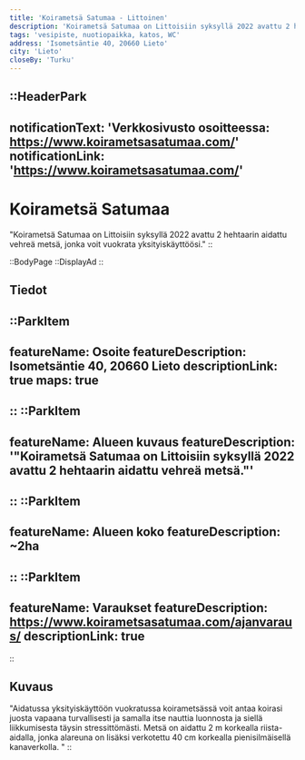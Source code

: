 ```yaml
---
title: 'Koirametsä Satumaa - Littoinen'
description: 'Koirametsä Satumaa on Littoisiin syksyllä 2022 avattu 2 hehtaarin aidattu vehreä metsä, jonka voit vuokrata yksityiskäyttöösi.'
tags: 'vesipiste, nuotiopaikka, katos, WC'
address: 'Isometsäntie 40, 20660 Lieto'
city: 'Lieto'
closeBy: 'Turku'
---
```


::HeaderPark
---
notificationText: 'Verkkosivusto osoitteessa: https://www.koirametsasatumaa.com/'
notificationLink: 'https://www.koirametsasatumaa.com/'
---
# Koirametsä Satumaa
"Koirametsä Satumaa on Littoisiin syksyllä 2022 avattu 2 hehtaarin aidattu vehreä metsä, jonka voit vuokrata yksityiskäyttöösi."
::

::BodyPage
::DisplayAd
::
## Tiedot
::ParkItem
---
featureName: Osoite
featureDescription: Isometsäntie 40, 20660 Lieto
descriptionLink: true
maps: true
---
::
::ParkItem
---
featureName: Alueen kuvaus
featureDescription: '"Koirametsä Satumaa on Littoisiin syksyllä 2022 avattu 2 hehtaarin aidattu vehreä metsä."'
---
::
::ParkItem
---
featureName: Alueen koko
featureDescription: ~2ha
---
::
::ParkItem
---
featureName: Varaukset
featureDescription: https://www.koirametsasatumaa.com/ajanvaraus/
descriptionLink: true
---
::
## Kuvaus
"Aidatussa yksityiskäyttöön vuokratussa koirametsässä voit antaa koirasi juosta vapaana turvallisesti ja samalla itse nauttia luonnosta ja siellä liikkumisesta täysin stressittömästi. 
Metsä on aidattu 2 m korkealla riista-aidalla, jonka alareuna on lisäksi verkotettu 40 cm korkealla pienisilmäisellä kanaverkolla. "
::